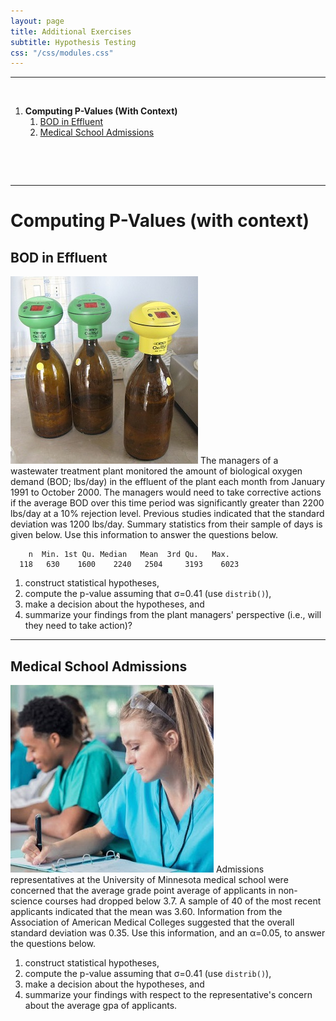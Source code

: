 ```yaml
---
layout: page
title: Additional Exercises
subtitle: Hypothesis Testing
css: "/css/modules.css"
---
```


----

&nbsp;

1. **Computing P-Values (With Context)**
    1. [BOD in Effluent](#bod-in-effluent)
    1. [Medical School Admissions](#medical-school-admissions)

&nbsp;

&nbsp;

----

# Computing P-Values (with context)
## BOD in Effluent
<img src="zimgs/BOD_test_bottles.jpg" alt="BOD Test Bottles" class="img-right">
The managers of a wastewater treatment plant monitored the amount of biological oxygen demand (BOD; lbs/day) in the effluent of the plant each month from January 1991 to October 2000. The managers would need to take corrective actions if the average BOD over this time period was significantly greater than 2200 lbs/day at a 10% rejection level. Previous studies indicated that the standard deviation was 1200 lbs/day. Summary statistics from their sample of days is given below. Use this information to answer the questions below.

```
    n  Min. 1st Qu. Median   Mean  3rd Qu.   Max.
  118   630    1600    2240   2504     3193    6023
```

1. construct statistical hypotheses, 
1. compute the p-value assuming that &sigma;=0.41 (use `distrib()`), 
1. make a decision about the hypotheses, and 
1. summarize your findings from the plant managers' perspective (i.e., will they need to take action)?

----

## Medical School Admissions
<img src="zimgs/medschool_lecture.jpg" alt="Medical School Lecture" class="img-right">
Admissions representatives at the University of Minnesota medical school were concerned that the average grade point average of applicants in non-science courses had dropped below 3.7. A sample of 40 of the most recent applicants indicated that the mean was 3.60. Information from the Association of American Medical Colleges suggested that the overall standard deviation was 0.35. Use this information, and an &alpha;=0.05, to answer the questions below.

1. construct statistical hypotheses, 
1. compute the p-value assuming that &sigma;=0.41 (use `distrib()`), 
1. make a decision about the hypotheses, and 
1. summarize your findings with respect to the representative's concern about the average gpa of applicants.
